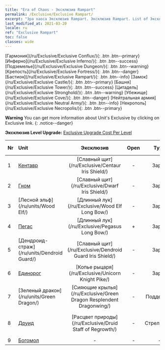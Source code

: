 ```yaml
---
title: "Era of Chaos - Эксклюзив Rampart"
permalink: /Exclusive/Exclusive Rampart/
excerpt: "Эра хаоса Эксклюзив Rampart. Эксклюзив Rampart. List of Эксклюзив Rampart in Era of Chaos"
last_modified_at: 2021-03-20
locale: ru
ref: "Exclusive Rampart"
toc: false
classes: wide
---
```

 [Гармония](/ru/Exclusive/Exclusive Conflux/){: .btn .btn--primary} [Инферно](/ru/Exclusive/Exclusive Inferno/){: .btn .btn--success} [Подземелье](/ru/Exclusive/Exclusive Dungeon/){: .btn .btn--warning} [Крепость](/ru/Exclusive/Exclusive Fortress/){: .btn .btn--danger} [Бастион](/ru/Exclusive/Exclusive Rampart/){: .btn .btn--info} [Замок](/ru/Exclusive/Exclusive Castle/){: .btn .btn--primary} [Башня](/ru/Exclusive/Exclusive Tower/){: .btn .btn--success} [Цитадель](/ru/Exclusive/Exclusive Stronghold/){: .btn .btn--warning} [Убежище](/ru/Exclusive/Exclusive Cove/){: .btn .btn--danger} [Нейтральная армия](/ru/Exclusive/Exclusive Neutral Army/){: .btn .btn--info} [Некрополь](/ru/Exclusive/Exclusive Necropolis/){: .btn .btn--primary} 

**Warning** You can get more information about Unit's Exclusive by clicking on Exclusive link. 
{: .notice--danger}

 **Эксклюзив Level Upgrade:** [Exclusive Upgrade Cost Per Level](/Exclusive/ExclusiveUpgradeCostPerLevel/)

  | Nr |         Unit        | Эксклюзив | Open  |    Type   |  Item to Rank UP      |  Облик   |
  |:---|:--------------------|:-------------:|:-----:|:---------:|:---------------------:|:-------:|
  | 1  | [Кентавр](/ru/units/Centaur/) | [Славный щит](/ru/Exclusive/Centaur Iris Shield/) | - | Заряд | [Жетон славного щита](/ru/Items/con_913/) | - |
  | 2  | [Гном](/ru/units/Dwarf/) | [Славный щит](/ru/Exclusive/Dwarf Iris Shield/) | - | Заряд | [Жетон славного щита](/ru/Items/con_913/) | - |
  | 3  | [Лесной эльф](/ru/units/Wood Elf/) | [Длинный лук](/ru/Exclusive/Wood Elf Long Bow/) | - | Заряд | [Жетон длинного лука](/ru/Items/con_914/) | - |
  | 4  | [Пегас](/ru/units/Pegasus/) | [Длинный лук](/ru/Exclusive/Pegasus Long Bow/) | + | Заряд | [Жетон длинного лука](/ru/Items/con_914/) | - |
  | 5  | [Дендроид-страж](/ru/units/Dendroid Guard/) | [Славный щит](/ru/Exclusive/Dendroid Guard Iris Shield/) | - | Заряд | [Жетон славного щита](/ru/Items/con_913/) | - |
  | 6  | [Единорог](/ru/units/Unicorn/) | [Копье рыцаря](/ru/Exclusive/Unicorn Knight Pike/) | - | Заряд | [Жетон Копья рыцаря](/ru/Items/con_916/) | - |
  | 7  | [Зеленый дракон](/ru/units/Green Dragon/) | [Сияющие крылья](/ru/Exclusive/Green Dragon Resplendent Dragonwing/) | - | Поддержка | [Жетон Сияющих крыльев](/ru/Items/con_976/) | [Особый облик: Сияющие крылья](/ru/Items/con_644/) |
  | 8  | [Друид](/ru/units/Druid/) | [Расцвет природы](/ru/Exclusive/Druid Staff of Regrowth/) | - | Стрелковый | [Жетон Расцвета природы](/ru/Items/con_977/) | [Особый облик: Расцвет природы](/ru/Items/con_645/) |
  | 9  | [Богомол](/ru/units/Mantis/) | - | - | - | none | none |
